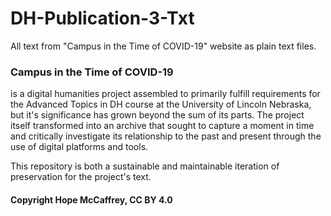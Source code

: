 # DH-Publication-3-Txt
All text from "Campus in the Time of COVID-19" website as plain text files.

### Campus in the Time of COVID-19 
is a digital humanities project assembled to primarily fulfill requirements for the Advanced Topics in DH course at the University of Lincoln Nebraska, but it's significance has grown beyond the sum of its parts. The project itself transformed into an archive that sought to capture a moment in time and critically investigate its relationship to the past and present through the use of digital platforms and tools.

This repository is both a sustainable and maintainable iteration of preservation for the project's text.


#### Copyright Hope McCaffrey, CC BY 4.0
